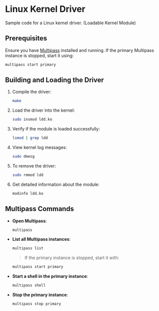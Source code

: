 # Linux Kernel Driver

Sample code for a Linux kernel driver. (Loadable Kernel Module)

## Prerequisites

Ensure you have [Multipass](https://multipass.run) installed and running. If the primary Multipass instance is stopped, start it using:

```bash
multipass start primary
```

## Building and Loading the Driver

1. Compile the driver:
   ```bash
   make
   ```

2. Load the driver into the kernel:
   ```bash
   sudo insmod ldd.ko
   ```

3. Verify if the module is loaded successfully:
   ```bash
   lsmod | grep ldd
   ```

4. View kernel log messages:
   ```bash
   sudo dmesg
   ```

5. To remove the driver:
   ```bash
   sudo rmmod ldd
   ```

6. Get detailed information about the module:
   ```bash
   modinfo ldd.ko
   ```

## Multipass Commands

- **Open Multipass**:
  ```bash
  multipass
  ```

- **List all Multipass instances**:
  ```bash
  multipass list
  ```
  > If the primary instance is stopped, start it with:
  ```bash
  multipass start primary
  ```

- **Start a shell in the primary instance**:
  ```bash
  multipass shell
  ```

- **Stop the primary instance**:
  ```bash
  multipass stop primary
  ```
